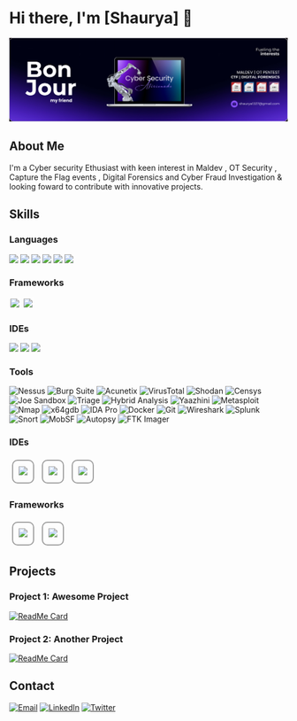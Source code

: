 # Hi there, I'm [Shaurya] 👋

![Profile Banner](Cysec.png)

## About Me
I'm a Cyber security Ethusiast with keen interest in Maldev , OT Security , Capture the Flag events , Digital Forensics and Cyber Fraud Investigation & looking foward to contribute with innovative projects.

## Skills

### Languages
[<img src="https://img.icons8.com/color/96/000000/python.png" width="48"/>](https://www.python.org/)
[<img src="https://img.icons8.com/color/96/000000/golang.png" width="48"/>](https://golang.org/)
[<img src="https://img.icons8.com/color/96/000000/bash.png" width="48"/>](https://www.gnu.org/software/bash/)
[<img src="https://img.icons8.com/color/96/000000/html-5.png" width="48"/>](https://developer.mozilla.org/en-US/docs/Web/Guide/HTML/HTML5)
[<img src="https://img.icons8.com/color/96/000000/css3.png" width="48"/>](https://developer.mozilla.org/en-US/docs/Web/CSS)
[<img src="https://img.icons8.com/color/96/000000/javascript.png" width="48"/>](https://developer.mozilla.org/en-US/docs/Web/JavaScript)

### Frameworks
<a href="https://www.djangoproject.com/"><img src="https://img.icons8.com/color/96/000000/django.png" width="48" style="border: 2px solid white"/></a>
<a href="https://flask.palletsprojects.com/en/2.0.x/"><img src="https://img.icons8.com/color/96/000000/flask.png" width="48" style="border: 2px solid white"/></a>

### IDEs
[<img src="https://img.icons8.com/color/96/000000/visual-studio-code-2019.png" width="48"/>](https://code.visualstudio.com/)
[<img src="https://img.icons8.com/color/96/000000/xcode.png" width="48"/>](https://developer.apple.com/xcode/)
[<img src="https://img.icons8.com/color/96/000000/android-studio.png" width="48"/>](https://developer.android.com/studio)

### Tools
![Nessus](https://img.shields.io/badge/Nessus-00C853?style=for-the-badge&logo=tenable&logoColor=white)
![Burp Suite](https://img.shields.io/badge/Burp%20Suite-00538C?style=for-the-badge&logo=burpsuite&logoColor=white)
![Acunetix](https://img.shields.io/badge/Acunetix-000000?style=for-the-badge&logo=acunetix&logoColor=white)
![VirusTotal](https://img.shields.io/badge/VirusTotal-394EFF?style=for-the-badge&logo=virustotal&logoColor=white)
![Shodan](https://img.shields.io/badge/Shodan-FF0000?style=for-the-badge&logo=shodan&logoColor=white)
![Censys](https://img.shields.io/badge/Censys-2E76C8?style=for-the-badge&logo=censys&logoColor=white)
![Joe Sandbox](https://img.shields.io/badge/Joe%20Sandbox-00FF00?style=for-the-badge&logoColor=white)
![Triage](https://img.shields.io/badge/Triage-008000?style=for-the-badge&logoColor=white)
![Hybrid Analysis](https://img.shields.io/badge/Hybrid%20Analysis-000000?style=for-the-badge&logoColor=white)
![Yaazhini](https://img.shields.io/badge/Yaazhini-FF5733?style=for-the-badge&logoColor=white)
![Metasploit](https://img.shields.io/badge/Metasploit-3985FF?style=for-the-badge&logo=metasploit&logoColor=white)
![Nmap](https://img.shields.io/badge/Nmap-1F7EBA?style=for-the-badge&logo=nmap&logoColor=white)
![x64gdb](https://img.shields.io/badge/x64gdb-FF8C00?style=for-the-badge&logo=gnu&logoColor=white)
![IDA Pro](https://img.shields.io/badge/IDA%20Pro-2D2D2D?style=for-the-badge&logoColor=white)
![Docker](https://img.shields.io/badge/Docker-2496ED?style=for-the-badge&logo=docker&logoColor=white)
![Git](https://img.shields.io/badge/Git-F05032?style=for-the-badge&logo=git&logoColor=white)
![Wireshark](https://img.shields.io/badge/Wireshark-1679A7?style=for-the-badge&logo=wireshark&logoColor=white)
![Splunk](https://img.shields.io/badge/Splunk-000000?style=for-the-badge&logo=splunk&logoColor=white)
![Snort](https://img.shields.io/badge/Snort-FF0000?style=for-the-badge&logo=snort&logoColor=white)
![MobSF](https://img.shields.io/badge/MobSF-0366D6?style=for-the-badge&logo=github&logoColor=white)
![Autopsy](https://img.shields.io/badge/Autopsy-FF5733?style=for-the-badge&logo=apache&logoColor=white)
![FTK Imager](https://img.shields.io/badge/FTK%20Imager-4A4A4A?style=for-the-badge&logoColor=white)

### IDEs
<div style="display: inline-block; border: 2px solid #9e9e9e; border-radius: 10px; padding: 10px; margin: 5px;">
    <a href="https://code.visualstudio.com/"><img src="https://img.icons8.com/color/96/000000/visual-studio-code-2019.png" width="48"/></a>
</div>

<div style="display: inline-block; border: 2px solid #9e9e9e; border-radius: 10px; padding: 10px; margin: 5px;">
    <a href="https://developer.apple.com/xcode/"><img src="https://img.icons8.com/color/96/000000/xcode.png" width="48"/></a>
</div>

<div style="display: inline-block; border: 2px solid #9e9e9e; border-radius: 10px; padding: 10px; margin: 5px;">
    <a href="https://developer.android.com/studio"><img src="https://img.icons8.com/color/96/000000/android-studio.png" width="48"/></a>
</div>

### Frameworks
<div style="display: inline-block; border: 2px solid #9e9e9e; border-radius: 10px; padding: 10px; margin: 5px;">
    <a href="https://www.djangoproject.com/"><img src="https://img.icons8.com/color/96/000000/django.png" width="48"/></a>
</div>

<div style="display: inline-block; border: 2px solid #9e9e9e; border-radius: 10px; padding: 10px; margin: 5px;">
    <a href="https://flask.palletsprojects.com/en/2.0.x/"><img src="https://img.icons8.com/color/96/000000/flask.png" width="48"/></a>
</div>

## Projects
### Project 1: Awesome Project
[![ReadMe Card](https://github-readme-stats.vercel.app/api/pin/?username=yourusername&repo=awesome-project)](https://github.com/yourusername/awesome-project)

### Project 2: Another Project
[![ReadMe Card](https://github-readme-stats.vercel.app/api/pin/?username=yourusername&repo=another-project)](https://github.com/yourusername/another-project)


## Contact
[![Email](https://img.shields.io/badge/Email-D14836?style=for-the-badge&logo=gmail&logoColor=white)](mailto:your-email@gmail.com)
[![LinkedIn](https://img.shields.io/badge/LinkedIn-0077B5?style=for-the-badge&logo=linkedin&logoColor=white)](https://www.linkedin.com/in/yourusername)
[![Twitter](https://img.shields.io/badge/Twitter-1DA1F2?style=for-the-badge&logo=twitter&logoColor=white)](https://twitter.com/yourusername)

